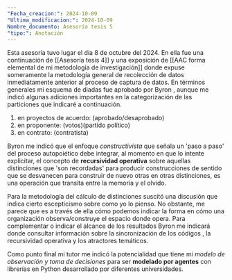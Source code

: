 ```yaml
---
"Fecha_creacion:": 2024-10-09
"Ultima_modificacion:": 2024-10-09
Nombre_documento: Asesoría tesis 5
"tipo:": Anotación
---
```


Esta asesoría tuvo lugar el día 8 de octubre del 2024. En ella fue una continuación de [[Asesoría tesis 4]] y una exposición de [[AAC  forma elemental de mi metodología de investigación]] donde expuse someramente la metodología general de recolección de datos inmediatamente anterior al proceso de captura de datos. En términos generales mi esquema de diadas fue aprobado por Byron , aunque me indicó algunas adiciones importantes en la categorización de las  particiones que indicaré a continuación. 

1) en proyectos de acuerdo: (aprobado/desaprobado) 
2) en proponente: (votos)(partido político)
3) en contrato: (contratista)

Byron me indicó que el enfoque *constructivista* que señala un 'paso a paso' del proceso autopoiético debe integrar, al momento en que lo intente explicitar, el concepto de **recursividad operativa** sobre aquellas distinciones que 'son recordadas' para producir construcciones de sentido que se desvanecen para construir de nuevo otras en otras distinciones, es una operación que transita entre la memoria y el olvido. 

Para la metodología del cálculo de distinciones suscitó una discusión que indica cierto escepticismo sobre como yo lo pienso. No obstante, me parece que es a través de ella cómo podemos indicar la forma en cómo una organización observa/construye el espacio donde opera. Para complementar o indicar el alcance de los resultados Byron me indicará donde consultar información sobre la sincronización de los códigos , la recursividad operativa y los atractores temáticos.   

Como punto final mi tutor me indicó la potencialidad que tiene mi *modelo de observación y toma de decisiones* para ser **modelado por agentes** con librerías en Python desarrollado por diferentes universidades.  
 
